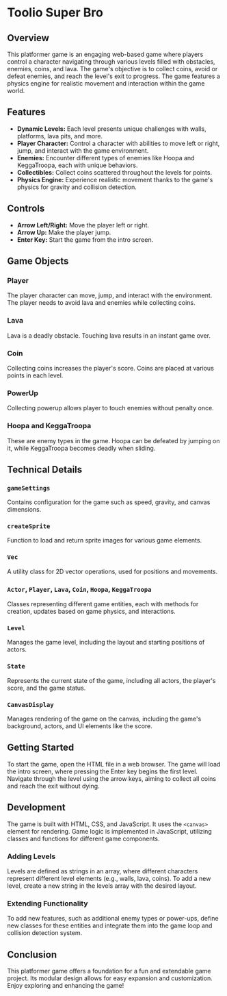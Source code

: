 # Toolio Super Bro

## Overview
This platformer game is an engaging web-based game where players control a character navigating through various levels filled with obstacles, enemies, coins, and lava. The game's objective is to collect coins, avoid or defeat enemies, and reach the level's exit to progress. The game features a physics engine for realistic movement and interaction within the game world.

## Features
- **Dynamic Levels:** Each level presents unique challenges with walls, platforms, lava pits, and more.
- **Player Character:** Control a character with abilities to move left or right, jump, and interact with the game environment.
- **Enemies:** Encounter different types of enemies like Hoopa and KeggaTroopa, each with unique behaviors.
- **Collectibles:** Collect coins scattered throughout the levels for points.
- **Physics Engine:** Experience realistic movement thanks to the game's physics for gravity and collision detection.

## Controls
- **Arrow Left/Right:** Move the player left or right.
- **Arrow Up:** Make the player jump.
- **Enter Key:** Start the game from the intro screen.

## Game Objects
### Player
The player character can move, jump, and interact with the environment. The player needs to avoid lava and enemies while collecting coins.

### Lava
Lava is a deadly obstacle. Touching lava results in an instant game over.

### Coin
Collecting coins increases the player's score. Coins are placed at various points in each level.

### PowerUp
Collecting powerup allows player to touch enemies without penalty once. 

### Hoopa and KeggaTroopa
These are enemy types in the game. Hoopa can be defeated by jumping on it, while KeggaTroopa becomes deadly when sliding.

## Technical Details
### `gameSettings`
Contains configuration for the game such as speed, gravity, and canvas dimensions.

### `createSprite`
Function to load and return sprite images for various game elements.

### `Vec`
A utility class for 2D vector operations, used for positions and movements.

### `Actor`, `Player`, `Lava`, `Coin`, `Hoopa`, `KeggaTroopa`
Classes representing different game entities, each with methods for creation, updates based on game physics, and interactions.

### `Level`
Manages the game level, including the layout and starting positions of actors.

### `State`
Represents the current state of the game, including all actors, the player's score, and the game status.

### `CanvasDisplay`
Manages rendering of the game on the canvas, including the game's background, actors, and UI elements like the score.

## Getting Started
To start the game, open the HTML file in a web browser. The game will load the intro screen, where pressing the Enter key begins the first level. Navigate through the level using the arrow keys, aiming to collect all coins and reach the exit without dying.

## Development
The game is built with HTML, CSS, and JavaScript. It uses the `<canvas>` element for rendering. Game logic is implemented in JavaScript, utilizing classes and functions for different game components.

### Adding Levels
Levels are defined as strings in an array, where different characters represent different level elements (e.g., walls, lava, coins). To add a new level, create a new string in the levels array with the desired layout.

### Extending Functionality
To add new features, such as additional enemy types or power-ups, define new classes for these entities and integrate them into the game loop and collision detection system.

## Conclusion
This platformer game offers a foundation for a fun and extendable game project. Its modular design allows for easy expansion and customization. Enjoy exploring and enhancing the game!
